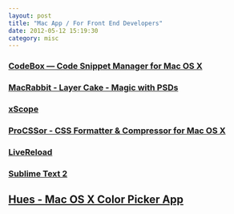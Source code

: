 ```yaml
---
layout: post
title: "Mac App / For Front End Developers"
date: 2012-05-12 15:19:30
category: misc
---
```


### [CodeBox — Code Snippet Manager for Mac OS X](http://www.shpakovski.com/codebox/)

### [MacRabbit - Layer Cake - Magic with PSDs](http://macrabbit.com/layercake/)

### [xScope](http://xscopeapp.com/)

### [ProCSSor - CSS Formatter & Compressor for Mac OS X](http://procssorapp.com/)

### [LiveReload](http://livereload.com/)

### [Sublime Text 2](http://www.sublimetext.com/2)

## [Hues - Mac OS X Color Picker App](http://giantcomet.com/hues?ref=appstore)

